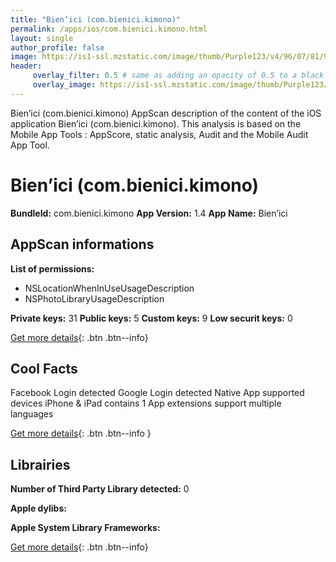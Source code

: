 ```yaml
---
title: "Bien’ici (com.bienici.kimono)"
permalink: /apps/ios/com.bienici.kimono.html
layout: single
author_profile: false
image: https://is1-ssl.mzstatic.com/image/thumb/Purple123/v4/96/07/81/9607812e-b002-37c5-737d-cae60b41ab43/AppIcon-0-1x_U007emarketing-0-85-220-7.png/512x512bb.jpg
header: 
     overlay_filter: 0.5 # same as adding an opacity of 0.5 to a black background
     overlay_image: https://is1-ssl.mzstatic.com/image/thumb/Purple123/v4/96/07/81/9607812e-b002-37c5-737d-cae60b41ab43/AppIcon-0-1x_U007emarketing-0-85-220-7.png/512x512bb.jpg
---
```

Bien’ici (com.bienici.kimono) AppScan description of the content of the iOS application Bien’ici (com.bienici.kimono). This analysis is based on the Mobile App Tools : AppScore, static analysis, Audit and the Mobile Audit App Tool.

# Bien’ici (com.bienici.kimono)

**BundleId:** com.bienici.kimono
**App Version:** 1.4
**App Name:** Bien’ici


## AppScan informations 

**List of permissions:** 
- NSLocationWhenInUseUsageDescription
- NSPhotoLibraryUsageDescription
  
  
**Private keys:** 31
**Public keys:** 5
**Custom keys:** 9
**Low securit keys:** 0
  
[Get more details](/pricing.html){: .btn .btn--info}

## Cool Facts

Facebook Login detected
Google Login detected
Native App
supported devices iPhone & iPad
contains 1 App extensions
support multiple languages
  
[Get more details](/pricing.html){: .btn .btn--info }

## Librairies 
**Number of Third Party Library detected:** 0


**Apple dylibs:**


**Apple System Library Frameworks:**


  
[Get more details](/pricing.html){: .btn .btn--info}

